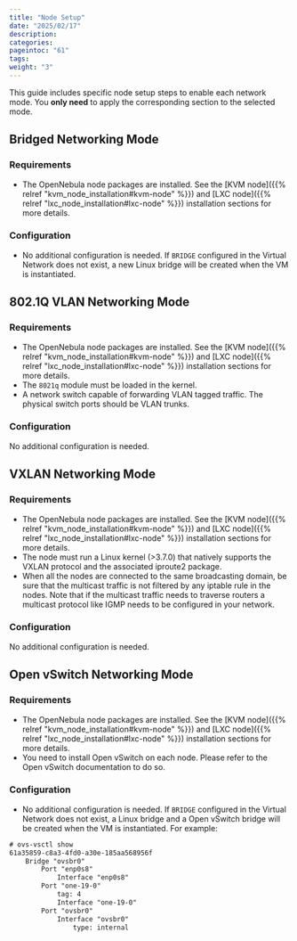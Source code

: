 ```yaml
---
title: "Node Setup"
date: "2025/02/17"
description:
categories:
pageintoc: "61"
tags:
weight: "3"
---
```


<a id="networking-node"></a>

<!--# Node Setup -->

This guide includes specific node setup steps to enable each network mode. You **only need** to apply the corresponding section to the selected mode.

## Bridged Networking Mode

### Requirements

* The OpenNebula node packages are installed. See the [KVM node]({{% relref "kvm_node_installation#kvm-node" %}}) and [LXC node]({{% relref "lxc_node_installation#lxc-node" %}}) installation sections for more details.

### Configuration

* No additional configuration is needed. If `BRIDGE` configured in the Virtual Network does not exist, a new Linux bridge will be created when the VM is instantiated.

## 802.1Q VLAN Networking Mode

### Requirements

* The OpenNebula node packages are installed. See the [KVM node]({{% relref "kvm_node_installation#kvm-node" %}}) and [LXC node]({{% relref "lxc_node_installation#lxc-node" %}}) installation sections for more details.
* The `8021q` module must be loaded in the kernel.
* A network switch capable of forwarding VLAN tagged traffic. The physical switch ports should be VLAN trunks.

### Configuration

No additional configuration is needed.

## VXLAN Networking Mode

### Requirements

* The OpenNebula node packages are installed. See the [KVM node]({{% relref "kvm_node_installation#kvm-node" %}}) and [LXC node]({{% relref "lxc_node_installation#lxc-node" %}}) installation sections for more details.
* The node must run a Linux kernel (>3.7.0) that natively supports the VXLAN protocol and the associated iproute2 package.
* When all the nodes are connected to the same broadcasting domain, be sure that the multicast traffic is not filtered by any iptable rule in the nodes. Note that if the multicast traffic needs to traverse routers a multicast protocol like IGMP needs to be configured in your network.

### Configuration

No additional configuration is needed.

## Open vSwitch Networking Mode

### Requirements

* The OpenNebula node packages are installed. See the [KVM node]({{% relref "kvm_node_installation#kvm-node" %}}) and [LXC node]({{% relref "lxc_node_installation#lxc-node" %}}) installation sections for more details.
* You need to install Open vSwitch on each node. Please refer to the Open vSwitch documentation to do so.

### Configuration

* No additional configuration is needed. If `BRIDGE` configured in the Virtual Network does not exist, a Linux bridge and a Open vSwitch bridge will be created when the VM is instantiated. For example:

```default
# ovs-vsctl show
61a35859-c8a3-4fd0-a30e-185aa568956f
    Bridge "ovsbr0"
        Port "enp0s8"
            Interface "enp0s8"
        Port "one-19-0"
            tag: 4
            Interface "one-19-0"
        Port "ovsbr0"
            Interface "ovsbr0"
                type: internal
```
